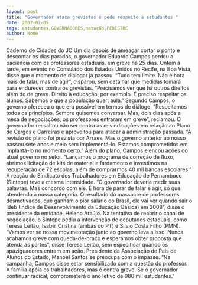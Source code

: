```yaml
---
layout: post
title: "Governador ataca grevistas e pede respeito a estudantes "
date: 2007-07-05
tags: estudantes,GOVERNADORES,natação,PEDESTRE
author: None
---
```

Caderno de Cidades do JC
Um dia depois de amea&ccedil;ar cortar o ponto e descontar os dias parados, o governador Eduardo Campos perdeu a paci&ecirc;ncia com os professores estaduais, em greve h&aacute; 25 dias. Ontem &agrave; tarde, em evento no Consulado dos Estados Unidos no Recife, na Boa Vista, disse que o momento de dialogar j&aacute; passou. &ldquo;Tudo tem limite. N&atilde;o &eacute; hora mais de falar, mas de agir&rdquo;, disparou, sem detalhar que medidas tomar&aacute; para endurecer contra os grevistas. &ldquo;Precisamos ver que h&aacute; outros direitos al&eacute;m do de greve. Direito &agrave; educa&ccedil;&atilde;o, por exemplo. &Eacute; preciso respeitar os alunos. Sabemos o que a popula&ccedil;&atilde;o quer: aula.&rdquo;
Segundo Campos, o governo ofereceu o que era poss&iacute;vel em termos de di&aacute;logo. &ldquo;Respeitamos todos os princ&iacute;pios. Sempre quisemos conversar. Mas, dois dias ap&oacute;s a mesa de negocia&ccedil;&otilde;es, os professores entraram em greve&rdquo;, reclamou.
O governador ressaltou n&atilde;o ser contra as reivindica&ccedil;&otilde;es em rela&ccedil;&atilde;o ao Plano de Cargos e Carreiras e aproveitou para atacar a administra&ccedil;&atilde;o passada. &ldquo;A revis&atilde;o do plano foi prevista por Arraes. Mas o governo anterior ao nosso passou sete anos e meio sem implement&aacute;-lo. Estamos comprometidos em implant&aacute;-lo no momento certo.&rdquo;
Al&eacute;m do plano, Campos elencou a&ccedil;&otilde;es do atual governo no setor. &ldquo;Lan&ccedil;amos o programa de corre&ccedil;&atilde;o de fluxo, abrimos licita&ccedil;&atilde;o de kits de material e fardamento e investimos na recupera&ccedil;&atilde;o de 72 escolas, al&eacute;m de comprarmos 40 mil bancas escolares.&rdquo;
A rea&ccedil;&atilde;o do Sindicato dos Trabalhadores em Educa&ccedil;&atilde;o de Pernambuco (Sintepe) teve a mesma intensidade. &ldquo;O governador deveria medir suas palavras. Mas concordo com ele. &Eacute; hora de parar de falar e agir, s&oacute; que atendendo &agrave; nossa categoria. O resultado do massacre de professores desmotivados, que ganham o pior sal&aacute;rio do Brasil, ele vai ver quando sair o Ideb (&Iacute;ndice de Desenvolvimento da Educa&ccedil;&atilde;o B&aacute;sica) em 2008&rdquo;, disse o presidente da entidade, Heleno Ara&uacute;jo.
Na tentativa de reabrir o canal de negocia&ccedil;&atilde;o, o Sintepe pediu a interven&ccedil;&atilde;o de deputados estaduais, como Teresa Leit&atilde;o, Isabel Cristina (ambas do PT) e S&iacute;lvio Costa Filho (PMN). &ldquo;Vamos ver se nossa movimenta&ccedil;&atilde;o junto ao governo leva a isso. Nunca acabamos greve com queda-de-bra&ccedil;o e esperamos obter proposta que atenda &agrave;s partes&rdquo;, disse Teresa Leit&atilde;o, sem especificar quando os apaziguadores entram em a&ccedil;&atilde;o.
Presidente da Associa&ccedil;&atilde;o de Pais de Alunos do Estado, Manoel Santos se preocupa com o impasse. &ldquo;Na campanha, Campos disse estar sensibilizado com a quest&atilde;o do professor. A fam&iacute;lia ap&oacute;ia os trabalhadores, mas &eacute; contra greve. Se o governador continuar radical, comprometer&aacute; o ano letivo de 980 mil estudantes.&rdquo; 
 